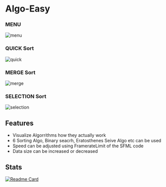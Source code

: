 # Algo-Easy

### MENU
![menu](https://user-images.githubusercontent.com/83116065/128294705-2b62b7cf-42ff-43c0-90b2-82bb4827df63.gif)

### QUICK Sort
![quick](https://user-images.githubusercontent.com/83116065/128293336-ef3e4bdc-7f79-4e4c-8e4e-b0a5b4084265.gif)

### MERGE Sort
![merge](https://user-images.githubusercontent.com/83116065/128293029-3c662447-fd01-40f9-80eb-13676ce33e39.gif)

### SELECTION Sort
![selection](https://user-images.githubusercontent.com/83116065/128292650-fde4b0ae-11f1-435b-b574-c9adc1545416.gif)


## Features
- Visualize Algorrithms how they actually work
- 6 Sorting Algo, Binary seacrh, Eratosthenes Seive Algo etc can be used
- Speed can be adjusted using FramerateLimit of the SFML code
- Data size can be increased or decreased


## Stats
[![Readme Card](https://github-readme-stats.vercel.app/api/pin/?username=Sheikh-Tafsir&theme=radical&repo=Algo-Easy
)](https://github.com/anuraghazra/github-readme-stats)
